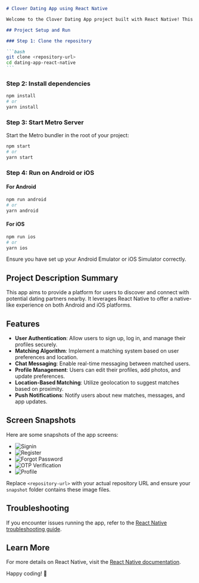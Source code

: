 ````markdown
# Clover Dating App using React Native

Welcome to the Clover Dating App project built with React Native! This app allows users to connect with potential matches based on their preferences and location.

## Project Setup and Run

### Step 1: Clone the repository

```bash
git clone <repository-url>
cd dating-app-react-native
```
````

### Step 2: Install dependencies

```bash
npm install
# or
yarn install
```

### Step 3: Start Metro Server

Start the Metro bundler in the root of your project:

```bash
npm start
# or
yarn start
```

### Step 4: Run on Android or iOS

#### For Android

```bash
npm run android
# or
yarn android
```

#### For iOS

```bash
npm run ios
# or
yarn ios
```

Ensure you have set up your Android Emulator or iOS Simulator correctly.

## Project Description Summary

This app aims to provide a platform for users to discover and connect with potential dating partners nearby. It leverages React Native to offer a native-like experience on both Android and iOS platforms.

## Features

- **User Authentication**: Allow users to sign up, log in, and manage their profiles securely.
- **Matching Algorithm**: Implement a matching system based on user preferences and location.
- **Chat Messaging**: Enable real-time messaging between matched users.
- **Profile Management**: Users can edit their profiles, add photos, and update preferences.
- **Location-Based Matching**: Utilize geolocation to suggest matches based on proximity.
- **Push Notifications**: Notify users about new matches, messages, and app updates.

## Screen Snapshots

Here are some snapshots of the app screens:

- ![Signin](snapshot/Signin.png)
- ![Register](snapshot/Register.png)
- ![Forgot Password](snapshot/ForgotPassword.png)
- ![OTP Verification](snapshot/OtpVerification.png)
- ![Profile](snapshot/Profile.png)

Replace `<repository-url>` with your actual repository URL and ensure your `snapshot` folder contains these image files.

## Troubleshooting

If you encounter issues running the app, refer to the [React Native troubleshooting guide](https://reactnative.dev/docs/troubleshooting).

## Learn More

For more details on React Native, visit the [React Native documentation](https://reactnative.dev/docs/getting-started).

Happy coding! 🚀
